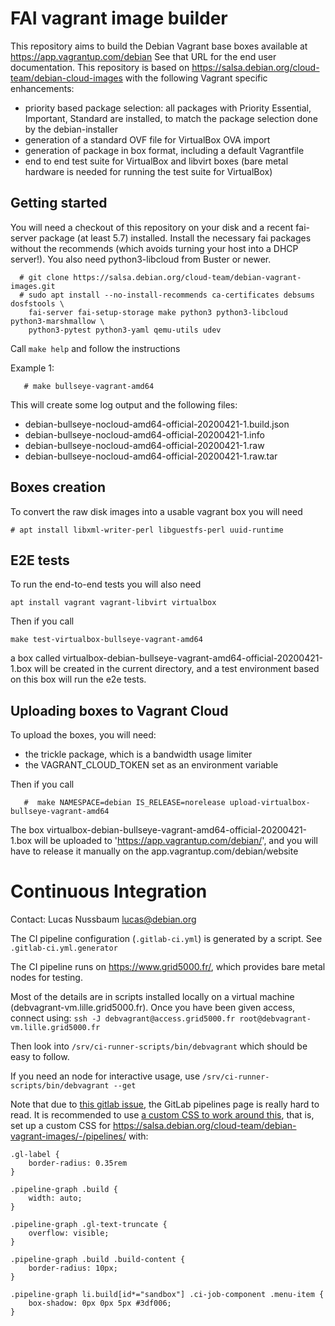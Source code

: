 # FAI vagrant image builder

This repository aims to build the Debian Vagrant base boxes available at 
https://app.vagrantup.com/debian
See that URL for the end user documentation.
This repository is based on https://salsa.debian.org/cloud-team/debian-cloud-images with the following Vagrant specific enhancements:

- priority based package selection: all packages with Priority Essential, Important, Standard are installed, to match the package selection done by the debian-installer
- generation of a standard OVF file for VirtualBox OVA import
- generation of package in box format, including a default Vagrantfile
- end to end test suite for VirtualBox and libvirt boxes (bare metal hardware is needed for running the test suite for VirtualBox)

## Getting started

You will need a checkout of this repository on your disk and a recent fai-server
package (at least 5.7) installed. Install the necessary fai packages without
the recommends (which avoids turning your host into a DHCP server!).
You also need python3-libcloud from Buster or newer.

```
  # git clone https://salsa.debian.org/cloud-team/debian-vagrant-images.git
  # sudo apt install --no-install-recommends ca-certificates debsums dosfstools \
    fai-server fai-setup-storage make python3 python3-libcloud python3-marshmallow \
    python3-pytest python3-yaml qemu-utils udev
```

  Call `make help` and follow the instructions

Example 1:

```
   # make bullseye-vagrant-amd64
```

This will create some log output and the following files:

- debian-bullseye-nocloud-amd64-official-20200421-1.build.json
- debian-bullseye-nocloud-amd64-official-20200421-1.info
- debian-bullseye-nocloud-amd64-official-20200421-1.raw
- debian-bullseye-nocloud-amd64-official-20200421-1.raw.tar

## Boxes creation

To convert the raw disk images into a usable vagrant box you will need
```
# apt install libxml-writer-perl libguestfs-perl uuid-runtime
```

## E2E tests
To run the end-to-end tests you will also need
```
apt install vagrant vagrant-libvirt virtualbox
```

Then if you call
```
make test-virtualbox-bullseye-vagrant-amd64
```
a box called virtualbox-debian-bullseye-vagrant-amd64-official-20200421-1.box
will be created in the current directory, and a test environment based on this box will run the e2e tests.

## Uploading boxes to Vagrant Cloud
To upload the boxes, you will need:
- the trickle package, which is a bandwidth usage limiter
- the VAGRANT_CLOUD_TOKEN set as an environment variable

Then if you call
```
   #  make NAMESPACE=debian IS_RELEASE=norelease upload-virtualbox-bullseye-vagrant-amd64
```
The box virtualbox-debian-bullseye-vagrant-amd64-official-20200421-1.box will be uploaded to 
'https://app.vagrantup.com/debian/', and you will have to release it manually on the app.vagrantup.com/debian/website

# Continuous Integration

Contact: Lucas Nussbaum <lucas@debian.org>

The CI pipeline configuration (`.gitlab-ci.yml`) is generated by a script. See `.gitlab-ci.yml.generator`

The CI pipeline runs on <https://www.grid5000.fr/>, which provides bare metal nodes for testing.

Most of the details are in scripts installed locally on a virtual machine (debvagrant-vm.lille.grid5000.fr).
Once you have been given access, connect using:
`ssh -J debvagrant@access.grid5000.fr root@debvagrant-vm.lille.grid5000.fr`

Then look into `/srv/ci-runner-scripts/bin/debvagrant` which should be easy to follow.

If you need an node for interactive usage, use `/srv/ci-runner-scripts/bin/debvagrant --get`

Note that due to [this gitlab issue](https://gitlab.com/gitlab-org/gitlab/-/issues/223012), the GitLab pipelines page is really hard to read. It is recommended to use [a custom CSS to work around this](https://bascht.com/tech/2020/11/18/better-gitlab-pipeline-ux-with-custom-css/), that is, set up a custom CSS for <https://salsa.debian.org/cloud-team/debian-vagrant-images/-/pipelines/>
with:
```
.gl-label {
    border-radius: 0.35rem
}

.pipeline-graph .build {
    width: auto;
}

.pipeline-graph .gl-text-truncate {
    overflow: visible;
}

.pipeline-graph .build .build-content {
    border-radius: 10px;
}

.pipeline-graph li.build[id*="sandbox"] .ci-job-component .menu-item {
    box-shadow: 0px 0px 5px #3df006;
}
```
